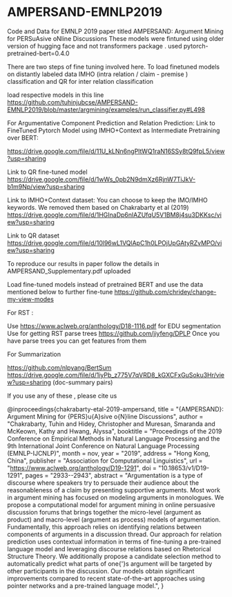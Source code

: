 # AMPERSAND-EMNLP2019
Code and Data for EMNLP 2019 paper titled  AMPERSAND: Argument Mining for PERSuAsive oNline Discussions
These models were fintuned using older version of hugging face and not transformers package . used pytorch-pretrained-bert=0.4.0

There are two steps of fine tuning involved here. To load finetuned models on distantly labeled data IMHO (intra relation / claim - premise ) classification and QR for inter relation classification 

load respective models in this line
https://github.com/tuhinjubcse/AMPERSAND-EMNLP2019/blob/master/argmining/examples/run_classifier.py#L498


For Argumentative Component Prediction and Relation Prediction:
Link to FineTuned Pytorch Model using IMHO+Context as Intermediate Pretraining over BERT:

https://drive.google.com/file/d/11U_kLNn6ngPltWQ1raN16SSy8tQ9fpL5/view?usp=sharing


Link to QR fine-tuned model
https://drive.google.com/file/d/1wWs_0pb2N9dmXz6RjnW7TiJkV-b1m9Np/view?usp=sharing



Link to IMHO+Context dataset: 
You can choose to keep the IMO/IMHO keywords. We removed them based on Chakrabarty et al (2019)
https://drive.google.com/file/d/1HGInaDp6nlAZUfqU5V1BM8j4su3DKKsc/view?usp=sharing

Link to QR dataset
https://drive.google.com/file/d/10l96wL1VQlApC1h0LPOjUpGAtyRZvMPO/view?usp=sharing


To reproduce our results in paper follow the details in AMPERSAND_Supplementary.pdf uploaded

Load fine-tuned models instead of pretrained BERT and use the data mentioned below to further fine-tune
https://github.com/chridey/change-my-view-modes


For RST :

Use https://www.aclweb.org/anthology/D18-1116.pdf for EDU segmentation
Use for getting RST parse trees https://github.com/jiyfeng/DPLP
Once you have parse trees you can get features from them




For Summarization

https://github.com/nlpyang/BertSum
https://drive.google.com/file/d/1iyPb_z775V7qVRD8_kGXCFxGuSoku3Hr/view?usp=sharing (doc-summary pairs)



If you use any of these , please cite us

@inproceedings{chakrabarty-etal-2019-ampersand,
    title = "{AMPERSAND}: Argument Mining for {PERS}u{A}sive o{N}line Discussions",
    author = "Chakrabarty, Tuhin  and
      Hidey, Christopher  and
      Muresan, Smaranda  and
      McKeown, Kathy  and
      Hwang, Alyssa",
    booktitle = "Proceedings of the 2019 Conference on Empirical Methods in Natural Language Processing and the 9th International Joint Conference on Natural Language Processing (EMNLP-IJCNLP)",
    month = nov,
    year = "2019",
    address = "Hong Kong, China",
    publisher = "Association for Computational Linguistics",
    url = "https://www.aclweb.org/anthology/D19-1291",
    doi = "10.18653/v1/D19-1291",
    pages = "2933--2943",
    abstract = "Argumentation is a type of discourse where speakers try to persuade their audience about the reasonableness of a claim by presenting supportive arguments. Most work in argument mining has focused on modeling arguments in monologues. We propose a computational model for argument mining in online persuasive discussion forums that brings together the micro-level (argument as product) and macro-level (argument as process) models of argumentation. Fundamentally, this approach relies on identifying relations between components of arguments in a discussion thread. Our approach for relation prediction uses contextual information in terms of fine-tuning a pre-trained language model and leveraging discourse relations based on Rhetorical Structure Theory. We additionally propose a candidate selection method to automatically predict what parts of one{'}s argument will be targeted by other participants in the discussion. Our models obtain significant improvements compared to recent state-of-the-art approaches using pointer networks and a pre-trained language model.",
}






